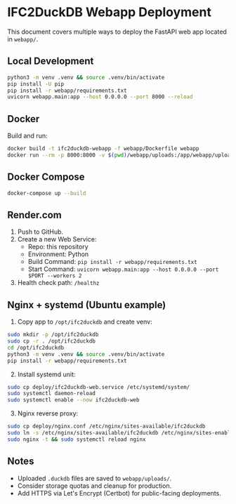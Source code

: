 IFC2DuckDB Webapp Deployment
============================

This document covers multiple ways to deploy the FastAPI web app located in `webapp/`.

Local Development
-----------------
```bash
python3 -m venv .venv && source .venv/bin/activate
pip install -U pip
pip install -r webapp/requirements.txt
uvicorn webapp.main:app --host 0.0.0.0 --port 8000 --reload
```

Docker
------
Build and run:
```bash
docker build -t ifc2duckdb-webapp -f webapp/Dockerfile webapp
docker run --rm -p 8000:8000 -v $(pwd)/webapp/uploads:/app/webapp/uploads ifc2duckdb-webapp
```

Docker Compose
--------------
```bash
docker-compose up --build
```

Render.com
----------
1. Push to GitHub.
2. Create a new Web Service:
   - Repo: this repository
   - Environment: Python
   - Build Command: `pip install -r webapp/requirements.txt`
   - Start Command: `uvicorn webapp.main:app --host 0.0.0.0 --port $PORT --workers 2`
3. Health check path: `/healthz`

Nginx + systemd (Ubuntu example)
--------------------------------
1. Copy app to `/opt/ifc2duckdb` and create venv:
```bash
sudo mkdir -p /opt/ifc2duckdb
sudo cp -r . /opt/ifc2duckdb
cd /opt/ifc2duckdb
python3 -m venv .venv && source .venv/bin/activate
pip install -r webapp/requirements.txt
```
2. Install systemd unit:
```bash
sudo cp deploy/ifc2duckdb-web.service /etc/systemd/system/
sudo systemctl daemon-reload
sudo systemctl enable --now ifc2duckdb-web
```
3. Nginx reverse proxy:
```bash
sudo cp deploy/nginx.conf /etc/nginx/sites-available/ifc2duckdb
sudo ln -s /etc/nginx/sites-available/ifc2duckdb /etc/nginx/sites-enabled/
sudo nginx -t && sudo systemctl reload nginx
```

Notes
-----
- Uploaded `.duckdb` files are saved to `webapp/uploads/`.
- Consider storage quotas and cleanup for production.
- Add HTTPS via Let's Encrypt (Certbot) for public-facing deployments.


